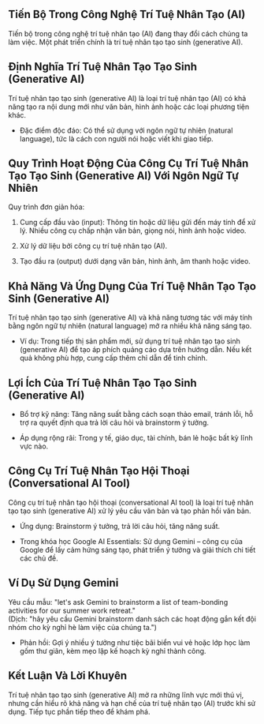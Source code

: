 ## Tiến Bộ Trong Công Nghệ Trí Tuệ Nhân Tạo (AI)

Tiến bộ trong công nghệ trí tuệ nhân tạo (AI) đang thay đổi cách chúng ta làm việc. Một phát triển chính là trí tuệ nhân tạo tạo sinh (generative AI).

## Định Nghĩa Trí Tuệ Nhân Tạo Tạo Sinh (Generative AI)

Trí tuệ nhân tạo tạo sinh (generative AI) là loại trí tuệ nhân tạo (AI) có khả năng tạo ra nội dung mới như văn bản, hình ảnh hoặc các loại phương tiện khác.

- Đặc điểm độc đáo: Có thể sử dụng với ngôn ngữ tự nhiên (natural language), tức là cách con người nói hoặc viết khi giao tiếp.
    

## Quy Trình Hoạt Động Của Công Cụ Trí Tuệ Nhân Tạo Tạo Sinh (Generative AI) Với Ngôn Ngữ Tự Nhiên

Quy trình đơn giản hóa:

1. Cung cấp đầu vào (input): Thông tin hoặc dữ liệu gửi đến máy tính để xử lý. Nhiều công cụ chấp nhận văn bản, giọng nói, hình ảnh hoặc video.
    
2. Xử lý dữ liệu bởi công cụ trí tuệ nhân tạo (AI).
    
3. Tạo đầu ra (output) dưới dạng văn bản, hình ảnh, âm thanh hoặc video.
    

## Khả Năng Và Ứng Dụng Của Trí Tuệ Nhân Tạo Tạo Sinh (Generative AI)

Trí tuệ nhân tạo tạo sinh (generative AI) và khả năng tương tác với máy tính bằng ngôn ngữ tự nhiên (natural language) mở ra nhiều khả năng sáng tạo.

- Ví dụ: Trong tiếp thị sản phẩm mới, sử dụng trí tuệ nhân tạo tạo sinh (generative AI) để tạo áp phích quảng cáo dựa trên hướng dẫn. Nếu kết quả không phù hợp, cung cấp thêm chỉ dẫn để tinh chỉnh.
    

## Lợi Ích Của Trí Tuệ Nhân Tạo Tạo Sinh (Generative AI)

- Bổ trợ kỹ năng: Tăng năng suất bằng cách soạn thảo email, tránh lỗi, hỗ trợ ra quyết định qua trả lời câu hỏi và brainstorm ý tưởng.
    
- Áp dụng rộng rãi: Trong y tế, giáo dục, tài chính, bán lẻ hoặc bất kỳ lĩnh vực nào.
    

## Công Cụ Trí Tuệ Nhân Tạo Hội Thoại (Conversational AI Tool)

Công cụ trí tuệ nhân tạo hội thoại (conversational AI tool) là loại trí tuệ nhân tạo tạo sinh (generative AI) xử lý yêu cầu văn bản và tạo phản hồi văn bản.

- Ứng dụng: Brainstorm ý tưởng, trả lời câu hỏi, tăng năng suất.
    
- Trong khóa học Google AI Essentials: Sử dụng Gemini – công cụ của Google để lấy cảm hứng sáng tạo, phát triển ý tưởng và giải thích chi tiết các chủ đề.
    

## Ví Dụ Sử Dụng Gemini

Yêu cầu mẫu: "let's ask Gemini to brainstorm a list of team-bonding activities for our summer work retreat."  
(Dịch: "hãy yêu cầu Gemini brainstorm danh sách các hoạt động gắn kết đội nhóm cho kỳ nghỉ hè làm việc của chúng ta.")

- Phản hồi: Gợi ý nhiều ý tưởng như tiệc bãi biển vui vẻ hoặc lớp học làm gốm thư giãn, kèm mẹo lập kế hoạch kỳ nghỉ thành công.
    

## Kết Luận Và Lời Khuyên

Trí tuệ nhân tạo tạo sinh (generative AI) mở ra những lĩnh vực mới thú vị, nhưng cần hiểu rõ khả năng và hạn chế của trí tuệ nhân tạo (AI) trước khi sử dụng. Tiếp tục phần tiếp theo để khám phá.